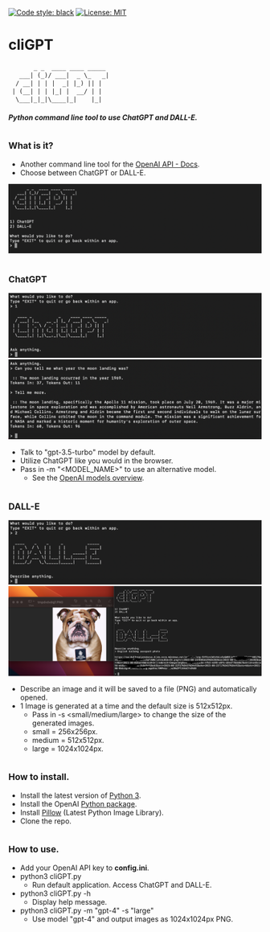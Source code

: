 [![Code style: black](https://img.shields.io/badge/code%20style-black-000000.svg)](https://github.com/psf/black)
[![License: MIT](https://black.readthedocs.io/en/stable/_static/license.svg)](https://github.com/psf/black/blob/main/LICENSE)

# cliGPT

```
       _ _  ____ ____ _____ 
   ___| (_)/ ___|  _ \_   _|
  / __| | | |  _| |_) || |  
 | (__| | | |_| |  __/ | |  
  \___|_|_|\____|_|    |_|  

``` 
##### Python command line tool to use ChatGPT and DALL-E.

## <sub> What is it?

* Another command line tool for the [OpenAI API - Docs](https://platform.openai.com/docs/introduction).
* Choose between ChatGPT or DALL-E.

![MAINMENU](imgs/mainmenu.png)

## <sub> ChatGPT

![CHATGPT1](imgs/chatgpt1.png)<br>
![CHATGPT2](imgs/chatgpt2.png)
* Talk to "gpt-3.5-turbo" model by default.
* Utilize ChatGPT like you would in the browser.
* Pass in -m "<MODEL_NAME>" to use an alternative model.
  * See the [OpenAI models overview](https://platform.openai.com/docs/models/overview).

## <sub> DALL-E

![DALLE1](imgs/dalle1.png)<br>
![DALLE2](imgs/dalle2.png)
* Describe an image and it will be saved to a file (PNG) and automatically opened.
* 1 Image is generated at a time and the default size is 512x512px.
  * Pass in -s <small/medium/large> to change the size of the generated images.
  * small = 256x256px.
  * medium = 512x512px.
  * large = 1024x1024px.

## <sub> How to install.

* Install the latest version of [Python 3](https://www.python.org/downloads).
* Install the OpenAI [Python package](https://pypi.org/project/openai).
* Install [Pillow](https://pypi.org/project/Pillow) (Latest Python Image Library).
* Clone the repo.

## <sub> How to use.

* Add your OpenAI API key to <b>config.ini</b>.
* python3 cliGPT.py
  * Run default application. Access ChatGPT and DALL-E.
* python3 cliGPT.py -h
  * Display help message.
* python3 cliGPT.py -m "gpt-4" -s "large"
  * Use model "gpt-4" and output images as 1024x1024px PNG.
